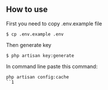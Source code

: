 ## How to use

First you need to copy .env.example file
```shell
$ cp .env.example .env
``````

Then generate key
```shell
$ php artisan key:generate
```

In command line paste this command:
```shell
php artisan config:cache
``1
